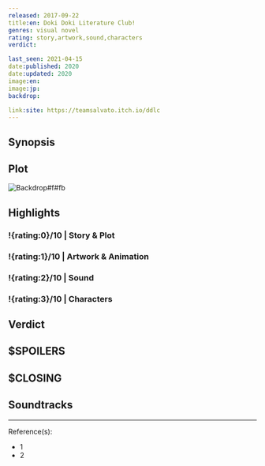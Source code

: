 ```yaml
---
released: 2017-09-22
title:en: Doki Doki Literature Club!
genres: visual novel
rating: story,artwork,sound,characters
verdict:

last_seen: 2021-04-15
date:published: 2020
date:updated: 2020
image:en:
image:jp:
backdrop:

link:site: https://teamsalvato.itch.io/ddlc
---
```



## Synopsis

## Plot

![Backdrop#f#fb](link "Source: TMDB")

## Highlights

### !{rating:0}/10 | Story & Plot

### !{rating:1}/10 | Artwork & Animation

### !{rating:2}/10 | Sound

### !{rating:3}/10 | Characters

## Verdict

## $SPOILERS

## $CLOSING

## Soundtracks

***
Reference(s):

- 1
- 2

